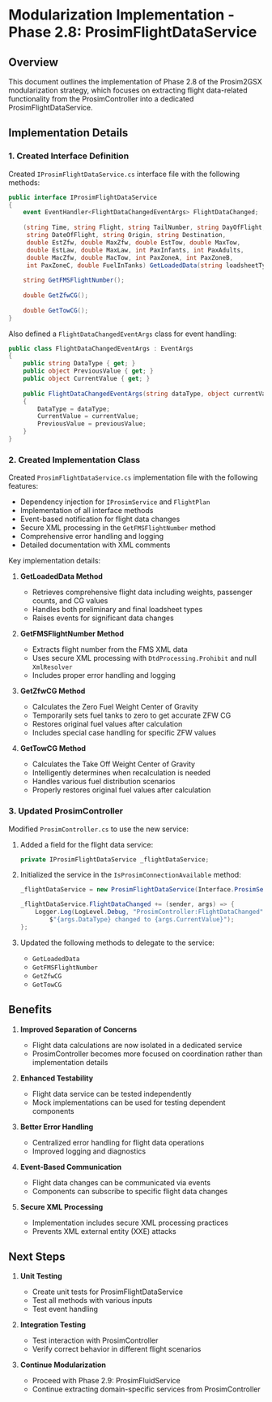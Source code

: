 # Modularization Implementation - Phase 2.8: ProsimFlightDataService

## Overview

This document outlines the implementation of Phase 2.8 of the Prosim2GSX modularization strategy, which focuses on extracting flight data-related functionality from the ProsimController into a dedicated ProsimFlightDataService.

## Implementation Details

### 1. Created Interface Definition

Created `IProsimFlightDataService.cs` interface file with the following methods:

```csharp
public interface IProsimFlightDataService
{
    event EventHandler<FlightDataChangedEventArgs> FlightDataChanged;
    
    (string Time, string Flight, string TailNumber, string DayOfFlight, 
     string DateOfFlight, string Origin, string Destination, 
     double EstZfw, double MaxZfw, double EstTow, double MaxTow, 
     double EstLaw, double MaxLaw, int PaxInfants, int PaxAdults, 
     double MacZfw, double MacTow, int PaxZoneA, int PaxZoneB, 
     int PaxZoneC, double FuelInTanks) GetLoadedData(string loadsheetType);
    
    string GetFMSFlightNumber();
    
    double GetZfwCG();
    
    double GetTowCG();
}
```

Also defined a `FlightDataChangedEventArgs` class for event handling:

```csharp
public class FlightDataChangedEventArgs : EventArgs
{
    public string DataType { get; }
    public object PreviousValue { get; }
    public object CurrentValue { get; }
    
    public FlightDataChangedEventArgs(string dataType, object currentValue, object previousValue = null)
    {
        DataType = dataType;
        CurrentValue = currentValue;
        PreviousValue = previousValue;
    }
}
```

### 2. Created Implementation Class

Created `ProsimFlightDataService.cs` implementation file with the following features:

- Dependency injection for `IProsimService` and `FlightPlan`
- Implementation of all interface methods
- Event-based notification for flight data changes
- Secure XML processing in the `GetFMSFlightNumber` method
- Comprehensive error handling and logging
- Detailed documentation with XML comments

Key implementation details:

1. **GetLoadedData Method**
   - Retrieves comprehensive flight data including weights, passenger counts, and CG values
   - Handles both preliminary and final loadsheet types
   - Raises events for significant data changes

2. **GetFMSFlightNumber Method**
   - Extracts flight number from the FMS XML data
   - Uses secure XML processing with `DtdProcessing.Prohibit` and null `XmlResolver`
   - Includes proper error handling and logging

3. **GetZfwCG Method**
   - Calculates the Zero Fuel Weight Center of Gravity
   - Temporarily sets fuel tanks to zero to get accurate ZFW CG
   - Restores original fuel values after calculation
   - Includes special case handling for specific ZFW values

4. **GetTowCG Method**
   - Calculates the Take Off Weight Center of Gravity
   - Intelligently determines when recalculation is needed
   - Handles various fuel distribution scenarios
   - Properly restores original fuel values after calculation

### 3. Updated ProsimController

Modified `ProsimController.cs` to use the new service:

1. Added a field for the flight data service:
   ```csharp
   private IProsimFlightDataService _flightDataService;
   ```

2. Initialized the service in the `IsProsimConnectionAvailable` method:
   ```csharp
   _flightDataService = new ProsimFlightDataService(Interface.ProsimService, FlightPlan);
   
   _flightDataService.FlightDataChanged += (sender, args) => {
       Logger.Log(LogLevel.Debug, "ProsimController:FlightDataChanged", 
           $"{args.DataType} changed to {args.CurrentValue}");
   };
   ```

3. Updated the following methods to delegate to the service:
   - `GetLoadedData`
   - `GetFMSFlightNumber`
   - `GetZfwCG`
   - `GetTowCG`

## Benefits

1. **Improved Separation of Concerns**
   - Flight data calculations are now isolated in a dedicated service
   - ProsimController becomes more focused on coordination rather than implementation details

2. **Enhanced Testability**
   - Flight data service can be tested independently
   - Mock implementations can be used for testing dependent components

3. **Better Error Handling**
   - Centralized error handling for flight data operations
   - Improved logging and diagnostics

4. **Event-Based Communication**
   - Flight data changes can be communicated via events
   - Components can subscribe to specific flight data changes

5. **Secure XML Processing**
   - Implementation includes secure XML processing practices
   - Prevents XML external entity (XXE) attacks

## Next Steps

1. **Unit Testing**
   - Create unit tests for ProsimFlightDataService
   - Test all methods with various inputs
   - Test event handling

2. **Integration Testing**
   - Test interaction with ProsimController
   - Verify correct behavior in different flight scenarios

3. **Continue Modularization**
   - Proceed with Phase 2.9: ProsimFluidService
   - Continue extracting domain-specific services from ProsimController
